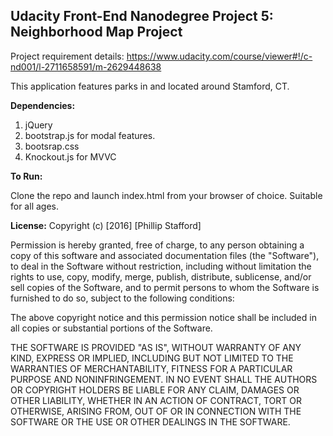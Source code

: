 ## Udacity Front-End Nanodegree Project 5: Neighborhood Map Project

Project requirement details: https://www.udacity.com/course/viewer#!/c-nd001/l-2711658591/m-2629448638

This application features parks in and located around Stamford, CT.

**Dependencies:**

1. jQuery
2. bootstrap.js for modal features.
3. bootsrap.css
4. Knockout.js for MVVC


**To Run:**

Clone the repo and launch index.html from your browser of choice. Suitable for all ages.


**License:**
Copyright (c) [2016] [Phillip Stafford]

Permission is hereby granted, free of charge, to any person obtaining a copy
of this software and associated documentation files (the "Software"), to deal
in the Software without restriction, including without limitation the rights
to use, copy, modify, merge, publish, distribute, sublicense, and/or sell
copies of the Software, and to permit persons to whom the Software is
furnished to do so, subject to the following conditions:

The above copyright notice and this permission notice shall be included in all
copies or substantial portions of the Software.

THE SOFTWARE IS PROVIDED "AS IS", WITHOUT WARRANTY OF ANY KIND, EXPRESS OR
IMPLIED, INCLUDING BUT NOT LIMITED TO THE WARRANTIES OF MERCHANTABILITY,
FITNESS FOR A PARTICULAR PURPOSE AND NONINFRINGEMENT. IN NO EVENT SHALL THE
AUTHORS OR COPYRIGHT HOLDERS BE LIABLE FOR ANY CLAIM, DAMAGES OR OTHER
LIABILITY, WHETHER IN AN ACTION OF CONTRACT, TORT OR OTHERWISE, ARISING FROM,
OUT OF OR IN CONNECTION WITH THE SOFTWARE OR THE USE OR OTHER DEALINGS IN THE
SOFTWARE.